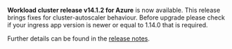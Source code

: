 **Workload cluster release v14.1.2 for Azure** is now available.
This release brings fixes for cluster-autoscaler behaviour.
Before upgrade please check if your ingress app version is newer
or equal to 1.14.0 that is required.

Further details can be found in the [release notes](https://docs.giantswarm.io/changes/workload-cluster-releases-azure/releases/azure-v14.1.1/).
